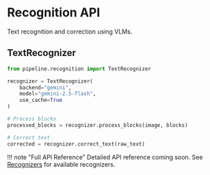 # Recognition API

Text recognition and correction using VLMs.

## TextRecognizer

```python
from pipeline.recognition import TextRecognizer

recognizer = TextRecognizer(
    backend="gemini",
    model="gemini-2.5-flash",
    use_cache=True
)

# Process blocks
processed_blocks = recognizer.process_blocks(image, blocks)

# Correct text
corrected = recognizer.correct_text(raw_text)
```

!!! note "Full API Reference"
    Detailed API reference coming soon. See [Recognizers](../architecture/recognizers.md) for available recognizers.
